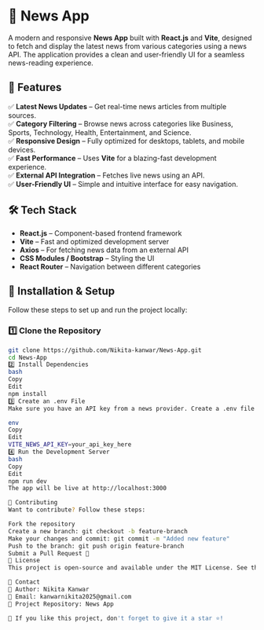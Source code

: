 # 📰 News App

A modern and responsive **News App** built with **React.js** and **Vite**, designed to fetch and display the latest news from various categories using a news API. The application provides a clean and user-friendly UI for a seamless news-reading experience.

## 🚀 Features

✅ **Latest News Updates** – Get real-time news articles from multiple sources.  
✅ **Category Filtering** – Browse news across categories like Business, Sports, Technology, Health, Entertainment, and Science.  
✅ **Responsive Design** – Fully optimized for desktops, tablets, and mobile devices.  
✅ **Fast Performance** – Uses **Vite** for a blazing-fast development experience.  
✅ **External API Integration** – Fetches live news using an API.  
✅ **User-Friendly UI** – Simple and intuitive interface for easy navigation.  

## 🛠️ Tech Stack

- **React.js** – Component-based frontend framework  
- **Vite** – Fast and optimized development server  
- **Axios** – For fetching news data from an external API  
- **CSS Modules / Bootstrap** – Styling the UI  
- **React Router** – Navigation between different categories  

## 🔧 Installation & Setup

Follow these steps to set up and run the project locally:

### 1️⃣ Clone the Repository  
```bash
git clone https://github.com/Nikita-kanwar/News-App.git
cd News-App
2️⃣ Install Dependencies
bash
Copy
Edit
npm install
3️⃣ Create an .env File
Make sure you have an API key from a news provider. Create a .env file in the root directory and add:

env
Copy
Edit
VITE_NEWS_API_KEY=your_api_key_here
4️⃣ Run the Development Server
bash
Copy
Edit
npm run dev
The app will be live at http://localhost:3000

🤝 Contributing
Want to contribute? Follow these steps:

Fork the repository
Create a new branch: git checkout -b feature-branch
Make your changes and commit: git commit -m "Added new feature"
Push to the branch: git push origin feature-branch
Submit a Pull Request 🎉
📜 License
This project is open-source and available under the MIT License. See the LICENSE file for details.

📩 Contact
📌 Author: Nikita Kanwar
📧 Email: kanwarnikita2025@gmail.com
🔗 Project Repository: News App

💙 If you like this project, don't forget to give it a star ⭐!
